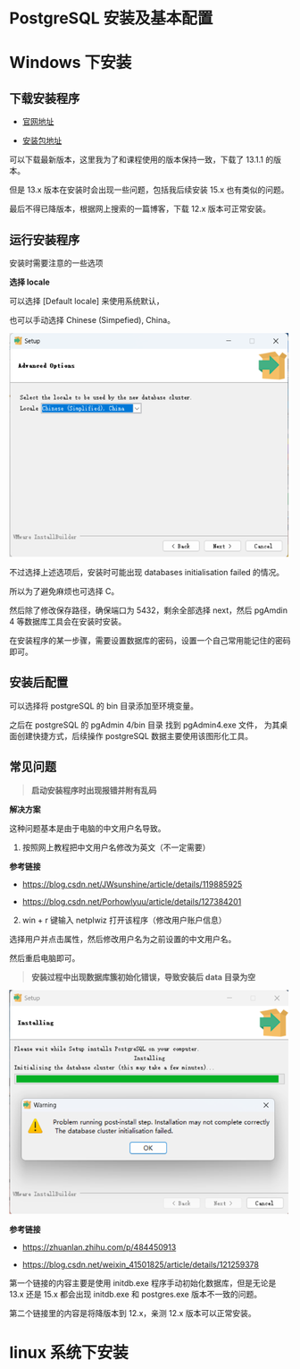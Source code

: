 # PostgreSQL 安装及基本配置

#  Windows 下安装

## 下载安装程序

- [官网地址](https://www.postgresql.org/)

- [安装包地址](https://www.enterprisedb.com/downloads/postgres-postgresql-downloads)

可以下载最新版本，这里我为了和课程使用的版本保持一致，下载了 13.1.1 的版本。

但是 13.x 版本在安装时会出现一些问题，包括我后续安装 15.x 也有类似的问题。

最后不得已降版本，根据网上搜索的一篇博客，下载 12.x 版本可正常安装。

## 运行安装程序

安装时需要注意的一些选项

**选择 locale**

可以选择 [Default locale] 来使用系统默认，

也可以手动选择 Chinese (Simpefied), China。

<img src="../images/postgresql_install_locale.png" width="500" height="400" />

不过选择上述选项后，安装时可能出现 databases initialisation failed 的情况。

所以为了避免麻烦也可选择 C。

然后除了修改保存路径，确保端口为 5432，剩余全部选择 next，然后 pgAmdin 4 等数据库工具会在安装时安装。

在安装程序的某一步骤，需要设置数据库的密码，设置一个自己常用能记住的密码即可。

## 安装后配置

可以选择将 postgreSQL 的 bin 目录添加至环境变量。

之后在 postgreSQL 的 pgAdmin 4/bin 目录 找到 pgAdmin4.exe 文件，
为其桌面创建快捷方式，后续操作 postgreSQL 数据主要使用该图形化工具。

## 常见问题

> **启动安装程序时出现报错并附有乱码**

**解决方案**

这种问题基本是由于电脑的中文用户名导致。

1. 按照网上教程把中文用户名修改为英文（不一定需要）

**参考链接**

- https://blog.csdn.net/JWsunshine/article/details/119885925

- https://blog.csdn.net/Porhowlyuu/article/details/127384201

2. win + r 键输入 netplwiz 打开该程序（修改用户账户信息）

选择用户并点击属性，然后修改用户名为之前设置的中文用户名。

然后重启电脑即可。

> **安装过程中出现数据库簇初始化错误，导致安装后 data 目录为空**

<img src="../images/postgresql_install_warning.png" width="500" height="400" />

**参考链接**

- https://zhuanlan.zhihu.com/p/484450913

- https://blog.csdn.net/weixin_41501825/article/details/121259378

第一个链接的内容主要是使用 initdb.exe 程序手动初始化数据库，但是无论是 13.x 还是 15.x 都会出现 initdb.exe 和 postgres.exe 版本不一致的问题。

第二个链接里的内容是将降版本到 12.x，亲测 12.x 版本可以正常安装。

# linux 系统下安装

